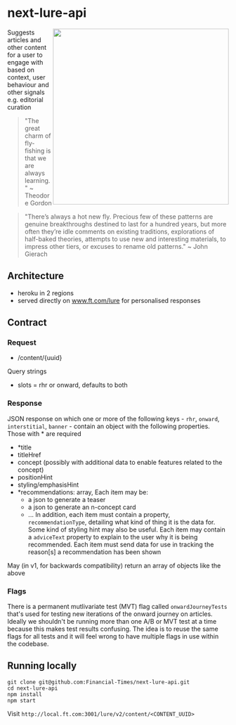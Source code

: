 
# next-lure-api
<img src="https://user-images.githubusercontent.com/447559/31726275-658368f2-b41e-11e7-82e7-100554b68858.png" align="right" width="400">Suggests articles and other content for a user to engage with based on context, user behaviour and other signals e.g. editorial curation

> "The great charm of fly-fishing is that we are always learning." ~ Theodore Gordon

> "There’s always a hot new fly. Precious few of these patterns are genuine breakthroughs destined to last for a hundred years, but more often they’re idle comments on existing traditions, explorations of half-baked theories, attempts to use new and interesting materials, to impress other tiers, or excuses to rename old patterns." ~ John Gierach

## Architecture

- heroku in 2 regions
- served directly on www.ft.com/lure for personalised responses

## Contract

### Request
- /content/{uuid}

Query strings
- slots = rhr or onward, defaults to both


### Response
JSON response on which one or more of the following keys - `rhr`, `onward`, `interstitial`, `banner` - contain an object with the following properties. Those with * are required
- *title
- titleHref
- concept (possibly with additional data to enable features related to the concept)
- positionHint
- styling/emphasisHint
- *recommendations: array, Each item may be:
	- a json to generate a teaser
	- a json to generate an n-concept card
	- ...
	In addition, each item must contain a property, `recommendationType`, detailing what kind of thing it is the data for. Some kind of styling hint may also be useful. Each item may contain a `adviceText` property to explain to the user why it is being recommended. Each item must send data for use in tracking the reason[s] a recommendation has been shown


May (in v1, for backwards compatibility) return an array of objects like the above

### Flags

There is a permanent mutlivariate test (MVT) flag called `onwardJourneyTests` that's used for testing new iterations of the onward journey on articles. Ideally we shouldn't be running more than one A/B or MVT test at a time because this makes test results confusing. The idea is to reuse the same flags for all tests and it will feel wrong to have multiple flags in use within the codebase.

## Running locally

```
git clone git@github.com:Financial-Times/next-lure-api.git
cd next-lure-api
npm install
npm start
```

Visit `http://local.ft.com:3001/lure/v2/content/<CONTENT_UUID>`
